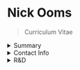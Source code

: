 # Nick Ooms

> Curriculum Vitae

<details>
  <summary>Summary</Summary>

- [x] Senior
- [x] Full-Stack
- [x] JavaScript
- [x] TypeScript

- [x] React
- [x] Node.js
- [x] WebGL

  Started developing with Borland Turbo Pascal and later some x86 Assembly on a4.77Mhz IBM PC some 25 years ago.
  Executed my first XMLHttpRequest (Currently ) back in 1999 on IE5 and was immediately hooked on the freedom and dynamic nature of JavaScript .
  In the following years I developed a (now known as SPA or Single Page ApplicaржЮon) framework based on a self-developed XML dialect for defining fully funcржЮonal, resizeable pixel perfect copies of Windows 7 (Windows XP at first with all 3 color themes, followed by office 2003, and later adopted Vista and the Aero look).
  I simply love Javascript and have been using it on front & back-end ( Aptana Jaxer followed by Node.js ) for well over 15 years.

</details>
<details>
  <summary>Contact Info</summary>

  Markt 19, 2940 Hoevenen (Antwerp), Belgium
  (+32) 470 033 921
  oomsni@gmail.com
  twier.com/nickooms
  linkedin.com/in/oomsnick
  github.com/nickooms
</details>
<details>
  <summary>R&D</summary>

<details>
  <summary>ITEA LASCOT</summary> 

Large Scale CollaboraржЮve Decision Support Technology

Crisis management R&D project for ITEA ( https://itea3.org ),

for which I created a CEP (Complex Event Processing} engine.
</details>
<details>
  <summary>IWT SERKET</summary>

SEcuRisaржЮon KEeps Threats

R&D project using computer vision based on CCTV camera video for IWT (InsржЮtuut voor

InnovaржЮe door Wetenschap en Technologie vlaanderen).

#### GENESIS FP7

European Commission FP7 ( https://ec.europa.eu/research/fp7 ) R&D Project, for

which I developed a semanржЮc modelling framework (Buddata Studio) that can generate

a geospaржЮal database ( MySQL & PostgreSQL ), WebService layer ( SOAP , REST WFS 1.1

- 2.0) and front-end SPA based on XSD schemas of INSPIRE

( https://inspire.ec.europa.eu ) standards.

### Languages

|Lamguage |Level|
|---|---|
|Dutch| Mother Tongue|
|English| Fluent|
|French |Intermediate|

### Education

|Institution|Location|Period|
|---|---|---|
|Computer Science |RUCA| Antwerp| 1996 - 1997|
|Computer Science |SIHA 3 Antwerp| 1994 -1996|
|Industrial Science |Gitok |Kalmthout|1992 - 1994|
|ASO |Sint Jan Berchmanscollege| Merksem |1989 - 1992|

### Skills

#### Development Languages

- JavaScript
  - [x] TypeSript
  - [x] ES3
  - [x] ES5
  - ES6, ES7, ES8

Python

C# : .NET Framework 1.0 - 4.6

VB : 6.0 - .NET Framework 2.0

C : C, C++

Java : Java SE 6, Java SE7

PASCAL : Borland Turbo Pascal

HTML: HTML4, HTML5, DOM, CANVAS

CSS : CSS, CSS3, Sass, SCSS

XML : XSD, XSLT, XQuery, DOM, SOAP

SQL: ANSI SQL 92 тАУ 2011

Assembly : x86, asm.js, WebAssembly

GL : OpenGL WebGL, GLSL

BPMN: BPMN 2.0, BPEL

Frameworks & Technologies

Apollo GraphQL

Docker

Apollo GraphQL

JQuery, JQuery UI, ExtJS, Bootstrap

AngularJS, Angular 2

React, Flux, Redux, React Router,

Databases

Neo4J, Structr

MongoDB, MongooseJS

MySQL, GEOSpaржЮal extensions

PostgreSQL PostGIS,

SQL Server, Oracle PLSQL

OperaржЮng Systems

Microso[ : MSDOS, Windows 3.10 тАУ Windows 10

UNIX based : Linux, Debian, Fedora, Deepin Linux, Ubuntu, Android

Apple : Mac OS X, iOS

Experience

Neanex [ 2018 - current ]

SlickSS [ 2017 ]

Freelance & Open Source Projects [ 2015 тАУ 2016 ]

4C / Cronos [ 1998 тАУ 2015 ]

Business SoluржЮons [ 1997 тАУ 1998 ]

Solvay NV [ 1997 ]

Projects

Robovision 3D labeller

WebGL

ThreeJS

Vue

Node.js

Neanex

WebGL

Node.js

Neo4J

Structr

React

Apollo GraphQL

SlickSS

Docker

CoffeScript

ExtJS

Freelance & Open Source

ReactJS

AngularJS

Javascript

Webpack

RollupJS

WebGL

WebAudio

AGIV

OpenLayers

Node.js

Javascript

CSS

HTML5

XML

JSON

Aptana Jaxer

Buddata Studio (JavaScript-based rich web client)

Buddata UI Framework (JavaScript codebase used by Buddata Studio)

Buddata OGC Web Feature Service 2.0

Enterprise Architect (Sparx)

ShapeChange 2.0

Buddata ebXML3.0 Registry Service

OGC CSW for ebRIM resolver-broker

Bizagi Process Modeler

MySQL

PostgreSQL / PostGIS

IржЮneris

C#

MS Visual Studio

XSLT

MS Word templates

SQLServer

Microso[ AX

Arcelor Mial LogisржЮcs

C#

XSLT

SQL Server

kZenLabs

Java

C#

Node.js

Javascript

HTML5

CSS

XML

JSON

Aptana Jaxer

Buddata Studio

PostgreSQL / PostGIS

MySQL

GENESIS FP7 тАУ 4CT/kZenLabs

Java

C#

Node.js

Javascript

CSS

HTML5

XML

JSON

Apatan Jaxer

Buddata Studio (JavaScript-based rich web client)

Buddata UI Framework (JavaScript codebase used by Buddata Studio)

Buddata OGC Web Feature Service 2.0

Buddata OGC Web Processing Service

Buddata OGC CSW for ebRIM resolver-broker

PostgreSQL/PostGIS

MySQL

